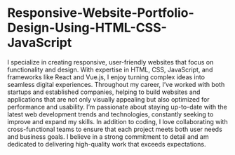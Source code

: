 # Responsive-Website-Portfolio-Design-Using-HTML-CSS-JavaScript
I specialize in creating responsive, user-friendly websites that focus on functionality and design. With expertise in HTML, CSS, JavaScript, and frameworks like React and Vue.js, I enjoy turning complex ideas into seamless digital experiences. Throughout my career, I’ve worked with both startups and established companies, helping to build websites and applications that are not only visually appealing but also optimized for performance and usability. I’m passionate about staying up-to-date with the latest web development trends and technologies, constantly seeking to improve and expand my skills. In addition to coding, I love collaborating with cross-functional teams to ensure that each project meets both user needs and business goals. I believe in a strong commitment to detail and am dedicated to delivering high-quality work that exceeds expectations.
